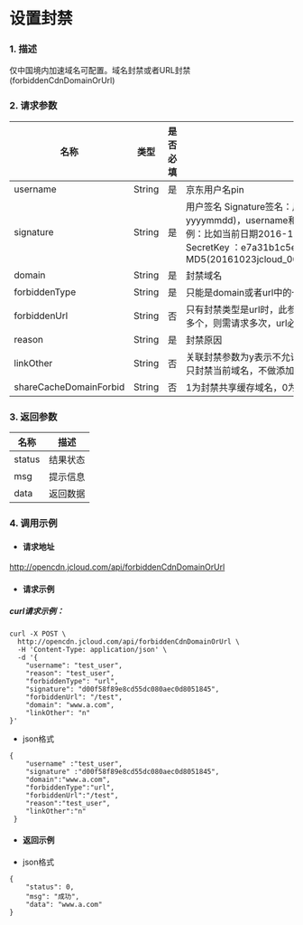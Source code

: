 # **设置封禁**
### 1. 描述

仅中国境内加速域名可配置。域名封禁或者URL封禁 (forbiddenCdnDomainOrUrl)

### 2. 请求参数

| **名称**      | **类型** | **是否必填** | **描述**                          |
| ----------- | ------ | -------- | ------------------------------- |
| username      | String | 是        | 京东用户名pin                          |
| signature  | String | 是        | 用户签名    Signature签名：用于认证的签名信息,签名算法: 日期(格式为 yyyymmdd)，username和用户名秘钥相加的字符串的md5值。签名示例：比如当前日期2016-10-23，用户pin: jcloud_00 ,用户秘钥SecretKey ：e7a31b1c5ea0efa9aa2f29c6559f7d61那签名为MD5(20161023jcloud_00e7a31b1c5ea0efa9aa2f29c6559f7d61)                    |
| domain      | String | 是        | 封禁域名 |
| forbiddenType   | String | 是        | 只能是domain或者url中的一种 |
| forbiddenUrl   | String | 否        |只有封禁类型是url时，此参数是必填项，每次只能封禁一个URL，如需多个，则需请求多次，url必须以/开头  |
| reason   | String | 是       | 封禁原因 |
| linkOther   | String | 否       | 关联封禁参数为y表示不允许添加关联根域下所有域名。为空或者n表示只封禁当前域名，不做添加域名限制 |
|shareCacheDomainForbid | String | 否 | 1为封禁共享缓存域名，0为不封禁共享缓存域名|

### 3. 返回参数

| **名称**         | **描述**               |
| -------------- | -------------------- |
| status      | 结果状态                 |
| msg | 提示信息                   |
| data | 返回数据                   |


### 4. 调用示例

- #### 请求地址
http://opencdn.jcloud.com/api/forbiddenCdnDomainOrUrl

- #### 请求示例
##### curl请求示例：
```
curl -X POST \
  http://opencdn.jcloud.com/api/forbiddenCdnDomainOrUrl \
  -H 'Content-Type: application/json' \
  -d '{
    "username": "test_user",
    "reason": "test_user",
    "forbiddenType": "url",
    "signature": "d00f58f89e8cd55dc080aec0d8051845",
    "forbiddenUrl": "/test",
    "domain": "www.a.com",
    "linkOther": "n"
}'
```


* json格式

```
{
    "username" :"test_user",
    "signature" :"d00f58f89e8cd55dc080aec0d8051845",
    "domain":"www.a.com",
    "forbiddenType":"url",
    "forbiddenUrl":"/test",
    "reason":"test_user",
    "linkOther":"n"
 }
 ```

- #### 返回示例

* json格式

```
{
    "status": 0,
    "msg": "成功",
    "data": "www.a.com"
}

```
